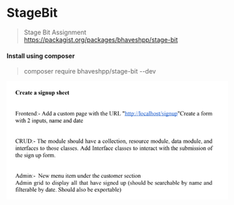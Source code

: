 # StageBit
> Stage Bit Assignment 
https://packagist.org/packages/bhaveshpp/stage-bit

#### Install using composer 

> composer require bhaveshpp/stage-bit --dev


<img src="https://github.com/bhaveshpp/StageBit/blob/master/Screenshot.png" alt="Assignment" />
